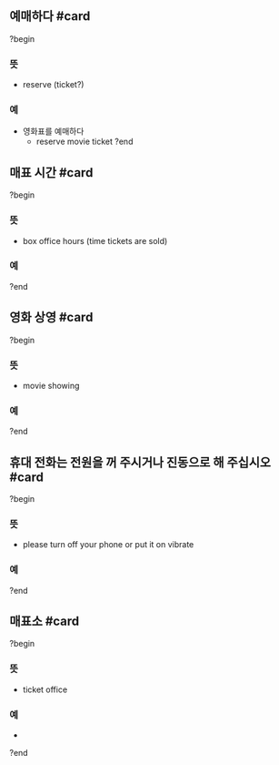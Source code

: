 ## 예매하다 #card
?begin
### 뜻
- reserve (ticket?)
### 예
- 영화표를 예매하다
	- reserve movie ticket
?end
<!--SR:!2026-01-17,334,290-->

## 매표 시간 #card
?begin
### 뜻
- box office hours (time tickets are sold)
### 예
?end
<!--SR:!2025-04-27,126,230-->

## 영화 상영 #card
?begin
### 뜻
- movie showing
### 예
?end
<!--SR:!2025-03-31,51,150-->

## 휴대 전화는 전원을 꺼 주시거나 진동으로 해 주십시오 #card
?begin
### 뜻
- please turn off your phone or put it on vibrate
### 예
?end
<!--SR:!2025-05-22,144,250-->

## 매표소 #card
?begin
### 뜻
- ticket office
### 예
-
?end
<!--SR:!2025-07-10,103,263-->
